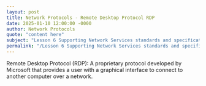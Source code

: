 ```yaml
---
layout: post
title: Network Protocols - Remote Desktop Protocol RDP
date: 2025-01-10 12:00:00 -0000
author: Network Protocols
quote: "content here"
subject: "Lesson 6 Supporting Network Services standards and specifications"
permalink: "/Lesson 6 Supporting Network Services standards and specifications/Network Protocols/Network Protocols - Remote Desktop Protocol RDP"
---
```


Remote Desktop Protocol (RDP): A proprietary protocol developed by Microsoft that provides a user with a graphical interface to connect to another computer over a network.
